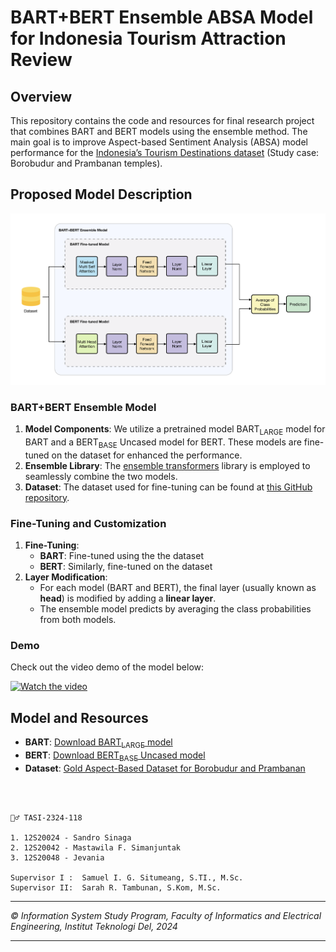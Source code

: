 # BART+BERT Ensemble ABSA Model for Indonesia Tourism Attraction Review

## Overview

This repository contains the code and resources for  final research project that combines BART and BERT models using the ensemble method. The main goal is to improve Aspect-based Sentiment Analysis (ABSA) model performance for the [Indonesia’s Tourism Destinations dataset](https://github.com/dian9395/dataset-gold-aspectbased-borobudur-prambanan) (Study case: Borobudur and Prambanan temples). 

## Proposed Model Description

![Proposed Model Architecture](img/proposed-model-arc.png)

### BART+BERT Ensemble Model
1. **Model Components**: We utilize a pretrained model BART<sub>LARGE</sub> model for BART and a BERT<sub>BASE</sub> Uncased model for BERT. These models are fine-tuned on the dataset for enhanced the performance.
2. **Ensemble Library**: The [ensemble transformers](https://github.com/jaketae/ensemble-transformers) library is employed to seamlessly combine the two models.
3. **Dataset**: The dataset used for fine-tuning can be found at [this GitHub repository](https://github.com/dian9395/dataset-gold-aspectbased-borobudur-prambanan).

### Fine-Tuning and Customization
1. **Fine-Tuning**:
    - **BART**: Fine-tuned using the the dataset
    - **BERT**: Similarly, fine-tuned on the dataset
2. **Layer Modification**:
    - For each model (BART and BERT), the final layer (usually known as **head**) is modified by adding a **linear layer**.
    - The ensemble model predicts by averaging the class probabilities from both models.

### Demo
Check out the video demo of the model below:

[![Watch the video](https://img.youtube.com/vi/uVUZ8us22SM/0.jpg)](https://youtu.be/uVUZ8us22SM)

## Model and Resources

- **BART**: [Download BART<sub>LARGE</sub> model](https://huggingface.co/google-bert/bert-base-uncased)
- **BERT**: [Download BERT<sub>BASE</sub> Uncased model](https://huggingface.co/facebook/bart-large)
- **Dataset**: [Gold Aspect-Based Dataset for Borobudur and Prambanan](https://github.com/dian9395/dataset-gold-aspectbased-borobudur-prambanan)

<br> <br>

```
🧞‍♂️ TASI-2324-118

1. 12S20024 - Sandro Sinaga
2. 12S20042 - Mastawila F. Simanjuntak
3. 12S20048 - Jevania

Supervisor I :  Samuel I. G. Situmeang, S.TI., M.Sc.
Supervisor II:  Sarah R. Tambunan, S.Kom, M.Sc.
```

---

*© Information System Study Program, Faculty of Informatics and Electrical Engineering, Institut Teknologi Del, 2024*

---

